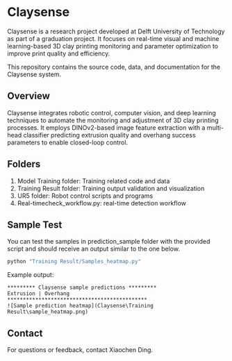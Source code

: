 # Claysense

Claysense is a research project developed at Delft University of Technology as part of a graduation project. It focuses on real-time visual and machine learning-based 3D clay printing monitoring and parameter optimization to improve print quality and efficiency.

This repository contains the source code, data, and documentation for the Claysense system.


## Overview

Claysense integrates robotic control, computer vision, and deep learning techniques to automate the monitoring and adjustment of 3D clay printing processes. It employs DINOv2-based image feature extraction with a multi-head classifier predicting extrusion quality and overhang success parameters to enable closed-loop control.


## Folders

1. Model Training folder: Training related code and data
2. Training Result folder: Training output validation and visualization
3. UR5 folder: Robot control scripts and programs
4. Real-timecheck_workflow.py: real-time detection workflow

## Sample Test

You can test the samples in prediction_sample folder with the provided script and should receive an output similar to the one below.

```sh
python "Training Result/Samples_heatmap.py"
```

Example output:

```
********* Claysense sample predictions *********
Extrusion | Overhang
*********************************************
![Sample prediction heatmap](Claysense\Training Result\sample_heatmap.png)
```

## Contact

For questions or feedback, contact Xiaochen Ding.